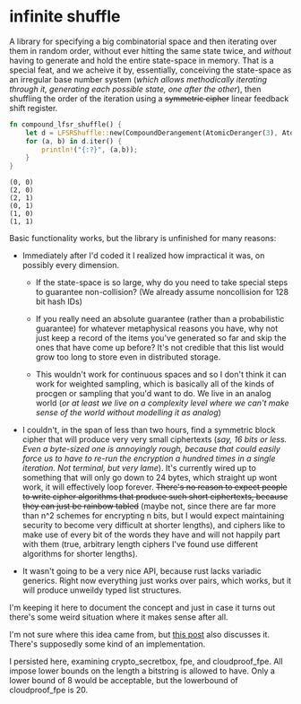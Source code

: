 # infinite shuffle

A library for specifying a big combinatorial space and then iterating over them in random order, without ever hitting the same state twice, and *without* having to generate and hold the entire state-space in memory. That is a special feat, and we acheive it by, essentially, conceiving the state-space as an irregular base number system (*which allows methodically iterating through it, generating each possible state, one after the other*), then shuffling the order of the iteration using a ~~symmetric cipher~~ linear feedback shift register.

```rust
fn compound_lfsr_shuffle() {
    let d = LFSRShuffle::new(CompoundDerangement(AtomicDeranger(3), AtomicDeranger(2)));
    for (a, b) in d.iter() {
        println!("{:?}", (a,b));
    }
}
```
```
(0, 0)
(2, 0)
(2, 1)
(0, 1)
(1, 0)
(1, 1)
```

Basic functionality works, but the library is unfinished for many reasons:

- Immediately after I'd coded it I realized how impractical it was, on possibly every dimension.

    - If the state-space is so large, why do you need to take special steps to guarantee non-collision? (We already assume noncollision for 128 bit hash IDs)
    
    - If you really need an absolute guarantee (rather than a probabilistic guarantee) for whatever metaphysical reasons you have, why not just keep a record of the items you've generated so far and skip the ones that have come up before? It's not credible that this list would grow too long to store even in distributed storage.
    
    - This wouldn't work for continuous spaces and so I don't think it can work for weighted sampling, which is basically all of the kinds of procgen or sampling that you'd want to do. We live in an analog world (*or at least we live on a complexity level where we can't make sense of the world without modelling it as analog*)

- I couldn't, in the span of less than two hours, find a symmetric block cipher that will produce very very small ciphertexts (*say, 16 bits or less. Even a byte-sized one is annoyingly rough, because that could easily force us to have to re-run the encryption a hundred times in a single iteration. Not terminal, but very lame*). It's currently wired up to something that will only go down to 24 bytes, which straight up wont work, it will effectively loop forever. ~~There's no reason to expect people to write cipher algorithms that produce such short ciphertexts, because they can just be rainbow tabled~~ (maybe not, since there are far more than n^2 schemes for encrypting n bits, but I would expect maintaining security to become very difficult at shorter lengths), and ciphers like to make use of every bit of the words they have and will not happily part with them (true, arbitrary length ciphers I've found use different algorithms for shorter lengths).

- It wasn't going to be a very nice API, because rust lacks variadic generics. Right now everything just works over pairs, which works, but it will produce unweildy typed list structures.

I'm keeping it here to document the concept and just in case it turns out there's some weird situation where it makes sense after all.

I'm not sure where this idea came from, but [this post](https://www.brainonfire.net/blog/2021/05/06/cryptographic-shuffle/) also discusses it. There's supposedly some kind of an implementation.

I persisted here, examining crypto_secretbox, fpe, and cloudproof_fpe. All impose lower bounds on the length a bitstring is allowed to have. Only a lower bound of 8 would be acceptable, but the lowerbound of cloudproof_fpe is 20.